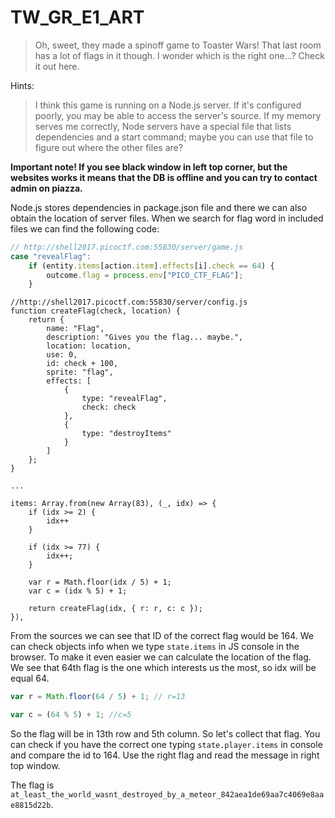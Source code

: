 # TW_GR_E1_ART

> Oh, sweet, they made a spinoff game to Toaster Wars! That last room has a lot of flags in it though. I wonder which is the right one...? Check it out here.

Hints:

> I think this game is running on a Node.js server. If it's configured poorly, you may be able to access the server's source. If my memory serves me correctly, Node servers have a special file that lists dependencies and a start command; maybe you can use that file to figure out where the other files are?

**Important note! If you see black window in left top corner, but the websites works it means that the DB is offline and you can try to contact admin on piazza.**

Node.js stores dependencies in package.json file and there we can also obtain the location of server files.
When we search for flag word in included files we can find the following code:
```js
// http://shell2017.picoctf.com:55830/server/game.js
case "revealFlag":
	if (entity.items[action.item].effects[i].check == 64) {
		outcome.flag = process.env["PICO_CTF_FLAG"];
	}
```

```
//http://shell2017.picoctf.com:55830/server/config.js
function createFlag(check, location) {
	return {
		name: "Flag",
		description: "Gives you the flag... maybe.",
		location: location,
		use: 0,
		id: check + 100,
		sprite: "flag",
		effects: [
			{
				type: "revealFlag",
				check: check
			},
			{
				type: "destroyItems"
			}
		]
	};
}

...

items: Array.from(new Array(83), (_, idx) => {
	if (idx >= 2) {
		idx++
	}

	if (idx >= 77) {
		idx++;
	}

	var r = Math.floor(idx / 5) + 1;
	var c = (idx % 5) + 1;

	return createFlag(idx, { r: r, c: c });
}),
```

From the sources we can see that ID of the correct flag would be 164. We can check objects info when we type
`state.items` in JS console in the browser. To make it even easier we can calculate the location of the flag.
We see that 64th flag is the one which interests us the most, so idx will be equal 64.

```js
var r = Math.floor(64 / 5) + 1; // r=13

var c = (64 % 5) + 1; //c=5
```

So the flag will be in 13th row and 5th column. So let's collect that flag. You can check if you have the correct one typing
`state.player.items` in console and compare the id to 164. Use the right flag and read the message in right top window.

The flag is `at_least_the_world_wasnt_destroyed_by_a_meteor_842aea1de69aa7c4069e8aae8815d22b`.

